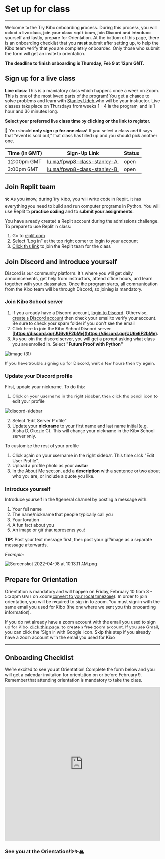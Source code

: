 # Set up for class

---
Welcome to the Try Kibo onboarding process. During this process, you will select a live class, join your class replit team, join Discord and introduce yourself and lastly, prepare for Orientation. At the bottom of this page, there is an onboarding checklist that you **must** submit after setting up, to help the Kibo team verify that you are completely onboarded. Only those who submit the form will get an invite to orientation.


**The deadline to finish onboarding is Thursday, Feb 9 at 12pm GMT.**


## Sign up for a live class

**Live class**: This is a mandatory class which happens once a week on Zoom. This is one of the most loved parts of the program! You get a chance to solve problems and learn with <a href="https://www.linkedin.com/in/stanleyudeh/"> Stanley Udeh </a> who will be your instructor. Live classes take place on Thursdays from weeks 1 - 4 in the program, and is 1 hour and 30 minutes long.


**Select your preferred live class time by clicking on the link to register.**



<aside>

📢 You should **only sign up for one class!** If you select a class and it says that “event is sold out,” that class has filled up and you should pick another one.

</aside>

| Time (in GMT) | Sign-Up Link                | Status
| ----------------- | --------------------------- | ------ |
| 12:00pm GMT   | <a href="https://lu.ma/fpwp8-class-stanley-a" target="_blank"> lu.ma/fpwp8-class-stanley-A </a>   | open |
| 3:00pm GMT   | <a href="https://lu.ma/fpwp8-class-stanley-b" target="_blank"> lu.ma/fpwp8-class-stanley-B </a>   | open |


## Join Replit team

<aside>

🛠️ As you know, during Try Kibo, you will write code in Replit. It has everything you need to build and run computer programs in Python. You will use Replit to **practice coding** and to **submit your assignments**.

</aside>

You have already created a Replit account during the admissions challenge. To prepare to use Replit in class:

1. Go to [replit.com](https://replit.com)
2. Select "Log in" at the top right corner to login to your account
3. [Click this link](https://replit.com/teams/join/vifumteyqmrngpvjubfszxnioczxtaih-tk8-fpwp) to join the Replit team for the class.

## Join Discord and introduce yourself

Discord is our community platform. It's where you will get daily announcements, get help from instructors, attend office hours, and learn together with your classmates. Once the program starts, all communication from the Kibo team will be through Discord, so joining is mandatory.

### Join Kibo School server

1. If you already have a Discord account, [login to Discord](https://discord.com/login). Otherwise, [create a Discord account](https://discord.com/register?redirect_to=%2Flogin) then check your email to verify your account. Be sure to check your spam folder if you don't see the email
2. Click here to join the Kibo School Discord server: **[https://discord.gg/UU6v6F2bMe](https://discord.gg/UU6v6F2bMe).**
3. As you join the discord server, you will get a prompt asking what class you are enrolled in. Select **"Future Proof with Python"**

![image (31)](https://user-images.githubusercontent.com/88333571/216731860-3353c6a1-dee0-4f3a-9ac2-06f80b994236.png)


If you have trouble signing up for Discord, wait a few hours then try again.

### Update your Discord profile

First, update your nickname. To do this:
1. Click on your username in the right sidebar, then click the pencil icon to edit your profile

![discord-sidebar](https://user-images.githubusercontent.com/3818920/177379432-e2997c28-f0e8-4687-9d9b-4f4cdca0aa72.png)

2. Select “Edit Server Profile"
3. Update your **nickname** to your first name and last name initial (e.g. Aisha D, Okezie C). This will change your nickname in the Kibo School server only.

To customize the rest of your profile
1. Click again on your username in the right sidebar. This time click "Edit User Profile".
2. Upload a profile photo as your **avatar**
3. In the About Me section, add a **description** with a sentence or two about who you are, or include a quote you like.

### Introduce yourself

Introduce yourself in the #general channel by posting a message with:

1. Your full name
2. The name/nickname that people typically call you
3. Your location
4. A fun fact about you
5. An image or gif that represents you!

**TIP:** Post your text message first, then post your gif/image as a separate message afterwards.

_Example:_

![Screenshot 2022-04-08 at 10.13.11 AM.png](/future-proof-with-python/try-kibo-onboarding/screenshot-2022-04-08-at-10.13.11-am.png)


## Prepare for Orientation

Orientation is mandatory and will happen on Friday, February 10 from 3 - 5:30pm GMT on Zoom(<a href="https://www.timeanddate.com/worldclock/converter.html?iso=20230210T150000&p1=tz_gmt">convert to your local timezone</a>). In order to join orientation, you will be required to sign in to zoom. You must sign in with the same email you used for Kibo (the one where we sent you this onboarding information).

If you do not already have a zoom account with the email you used to sign up for Kibo, <a href="https://zoom.us/signup#/signup" target="_blank"> click this page </a> to create a free zoom account. If you use Gmail, you can click the 'Sign in with Google' icon. Skip this step if you already have a zoom account with the email you used for Kibo

---

## Onboarding Checklist

We’re excited to see you at Orientation! Complete the form below and you will get a calendar invitation for orientation on or before February 9. Remember that attending orientation is mandatory to take the class.

<div style="width:100%;height:500px;"><iframe src="https://docs.google.com/forms/d/e/1FAIpQLSfd6J9ZZyR2ve9BBkj_zmxs302hQSdJsPVMw_Sz06YVw4I49g/viewform?embedded=true" frameborder="0" sandbox="allow-scripts allow-popups allow-top-navigation-by-user-activation allow-forms allow-same-origin" allowfullscreen="" style="width: 100%; height: 100%; border-radius: 1px; pointer-events: auto; background-color: white;"></iframe></div>


### See you at the Orientation!✨✨🏔️
